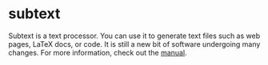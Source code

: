 # subtext

Subtext is a text processor. You can use it to generate text files such as web
pages, LaTeX docs, or code. It is still a new bit of software undergoing many
changes. For more information, check out the
[manual](https://kevinkenan.github.io/subtext/index.html).